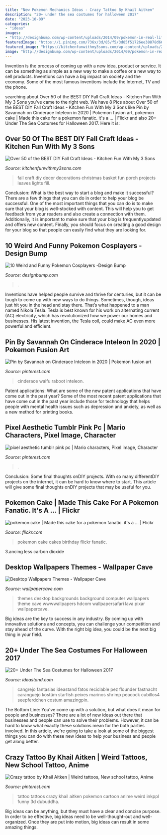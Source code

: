 ```yaml
---
title: "New Pokemon Mechanics Ideas - Crazy Tattoo By Khail Aitken"
description: "20+ under the sea costumes for halloween 2017"
date: "2023-10-09"
categories:
- "ideas"
images:
- "http://designbump.com/wp-content/uploads/2014/09/pokemon-in-real-life-08.jpg"
featuredImage: "https://i.pinimg.com/736x/3d/85/f5/3d85f51726ee38878d66954ca860cdfd.jpg"
featured_image: "https://kitchenfunwithmy3sons.com/wp-content/uploads/2016/08/the-best-diy-fall-craft-ideas-kids-home-decor-projects-44-680x906.jpg"
image: "http://designbump.com/wp-content/uploads/2014/09/pokemon-in-real-life-08.jpg"
---
```



Invention is the process of coming up with a new idea, product or service. It can be something as simple as a new way to make a coffee or a new way to sell products. Inventions can have a big impact on society and the economy. Some of the most famous inventions include the Internet, TV and the phone.

	

		
searching about Over 50 of the BEST DIY Fall Craft Ideas - Kitchen Fun With My 3 Sons you've came to the right web. We have 8 Pics about Over 50 of the BEST DIY Fall Craft Ideas - Kitchen Fun With My 3 Sons like Pin by Savannah on Cinderace Inteleon in 2020 | Pokemon fusion art, pokemon cake | Made this cake for a pokemon fanatic. it&#039;s a … | Flickr and also 20+ Under The Sea Costumes for Halloween 2017. Here it is:
		
    
## Over 50 Of The BEST DIY Fall Craft Ideas - Kitchen Fun With My 3 Sons

<img loading=lazy src="https://kitchenfunwithmy3sons.com/wp-content/uploads/2016/08/the-best-diy-fall-craft-ideas-kids-home-decor-projects-44-680x906.jpg" onerror="this.onerror=null;this.src='https://tse1.mm.bing.net/th?id=OIP.qDUyYhLRviU98med7n9WZAHaJ3&amp;pid=15.1';" alt="Over 50 of the BEST DIY Fall Craft Ideas - Kitchen Fun With My 3 Sons">

_Source: kitchenfunwithmy3sons.com_

>fall craft diy decor decorations christmas basket fun porch projects leaves lights fill. 

	

Conclusion: What is the best way to start a blog and make it successful?
There are a few things that you can do in order to help your blog be successful. One of the most important things that you can do is to make sure that your blog is well-stocked with content. This will help you to get feedback from your readers and also create a connection with them. Additionally, it is important to make sure that your blog is frequentlyupdated and offers new content. Finally, you should focus on creating a good design for your blog so that people can easily find what they are looking for.

    
## 10 Weird And Funny Pokemon Cosplayers -Design Bump

<img loading=lazy src="http://designbump.com/wp-content/uploads/2014/09/pokemon-in-real-life-08.jpg" onerror="this.onerror=null;this.src='https://tse1.mm.bing.net/th?id=OIP.8WpRPBauBQ0q-_6p4wBahgHaKQ&amp;pid=15.1';" alt="10 Weird and Funny Pokemon Cosplayers -Design Bump">

_Source: designbump.com_

>. 

	

Inventions have helped people survive and thrive for centuries, but it can be tough to come up with new ways to do things. Sometimes, though, ideas just hit you in the head and stay there. That’s what happened to a man named Nikola Tesla. Tesla is best known for his work on alternating current (AC) electricity, which has revolutionized how we power our homes and businesses. His latest invention, the Tesla coil, could make AC even more powerful and efficient.

    
## Pin By Savannah On Cinderace Inteleon In 2020 | Pokemon Fusion Art

<img loading=lazy src="https://i.pinimg.com/736x/c9/60/2e/c9602eb335d32dc4081b125c4cdac4fe.jpg" onerror="this.onerror=null;this.src='https://tse3.mm.bing.net/th?id=OIP.HJdoWMyRur2xOSxxsCBrFwHaOO&amp;pid=15.1';" alt="Pin by Savannah on Cinderace Inteleon in 2020 | Pokemon fusion art">

_Source: pinterest.com_

>cinderace waifu raboot inteleon. 

	

Patent applications: What are some of the new patent applications that have come out in the past year?
Some of the most recent patent applications that have come out in the past year include those for technology that helps people with mental health issues such as depression and anxiety, as well as a new method for printing books.

    
## Pixel Aesthetic Tumblr Pink Pc | Mario Characters, Pixel Image, Character

<img loading=lazy src="https://i.pinimg.com/736x/64/ce/4b/64ce4b50551bfe73ba274dc9908357c4.jpg" onerror="this.onerror=null;this.src='https://tse3.mm.bing.net/th?id=OIP.33vU3C4ixLMpG11JMqQUHQHaI6&amp;pid=15.1';" alt="pixel aesthetic tumblr pink pc | Mario characters, Pixel image, Character">

_Source: pinterest.com_

>. 

	

Conclusion: Some final thoughts onDIY projects.
With so many differentDIY projects on the internet, it can be hard to know where to start. This article will give some final thoughts onDIY projects that may be useful for you.

    
## Pokemon Cake | Made This Cake For A Pokemon Fanatic. It&#039;s A … | Flickr

<img loading=lazy src="https://c2.staticflickr.com/4/3165/2626377647_dfdfb400ff_b.jpg" onerror="this.onerror=null;this.src='https://tse4.mm.bing.net/th?id=OIP.zWbGeggDSdB4VW2850f5NwHaFj&amp;pid=15.1';" alt="pokemon cake | Made this cake for a pokemon fanatic. it&#039;s a … | Flickr">

_Source: flickr.com_

>pokemon cake cakes birthday flickr fanatic. 

	

3.ancing less carbon dioxide 

    
## Desktop Wallpapers Themes - Wallpaper Cave

<img loading=lazy src="https://wallpapercave.com/wp/ub4Mo3d.jpg" onerror="this.onerror=null;this.src='https://tse1.mm.bing.net/th?id=OIP.ykcRTz1f1NyiZdZmEXQ2FAHaEo&amp;pid=15.1';" alt="Desktop Wallpapers Themes - Wallpaper Cave">

_Source: wallpapercave.com_

>themes desktop backgrounds background computer wallpapers theme cave wwwwallpapers hdcom wallpapersafari lava pixar wallpapercave. 

	

Big ideas are the key to success in any industry. By coming up with innovative solutions and concepts, you can challenge your competition and stay ahead of the curve. With the right big idea, you could be the next big thing in your field.

    
## 20+ Under The Sea Costumes For Halloween 2017

<img loading=lazy src="https://ideastand.com/wp-content/uploads/2017/09/sea-costume-diy/20-under-the-sea-costumes-costume-diy.jpg" onerror="this.onerror=null;this.src='https://tse3.mm.bing.net/th?id=OIP.HjtZHAVHNzSW72UB1LX2iAHaNd&amp;pid=15.1';" alt="20+ Under The Sea Costumes for Halloween 2017">

_Source: ideastand.com_

>cangrejo fantasias ideastand fatos reciclable pez flounder fastnacht caranguejo kostüm starfish peixes marinos shrimp peacock cubillos4 seepferdchen costum amazingpin. 

	

The Bottom Line: You’ve come up with a solution, but what does it mean for people and businesses?
There are a lot of new ideas out there that businesses and people can use to solve their problems. However, it can be hard to know what exactly these solutions mean for the both parties involved. In this article, we're going to take a look at some of the biggest things you can do with these new ideas to help your business and people get along better.

    
## Crazy Tattoo By Khail Aitken | Weird Tattoos, New School Tattoo, Anime

<img loading=lazy src="https://i.pinimg.com/736x/3d/85/f5/3d85f51726ee38878d66954ca860cdfd.jpg" onerror="this.onerror=null;this.src='https://tse1.mm.bing.net/th?id=OIP.zphi2kp9Fl62MRFR0dh54wHaHa&amp;pid=15.1';" alt="Crazy tattoo by Khail Aitken | Weird tattoos, New school tattoo, Anime">

_Source: pinterest.com_

>tattoo tattoos crazy khail aitken pokemon cartoon anime weird inkppl funny 3d dubuddha. 

	

Big ideas can be anything, but they must have a clear and concise purpose. In order to be effective, big ideas need to be well-thought-out and well-organized. Once they are put into motion, big ideas can result in some amazing things.

